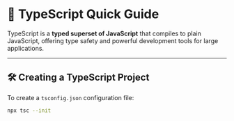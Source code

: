 # 📘 TypeScript Quick Guide

TypeScript is a **typed superset of JavaScript** that compiles to plain JavaScript, offering type safety and powerful development tools for large applications.

---

## 🛠️ Creating a TypeScript Project

To create a `tsconfig.json` configuration file:

```bash
npx tsc --init
